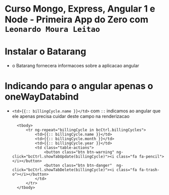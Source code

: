 # Curso Mongo, Express, Angular 1 e Node - Primeira App do Zero com `Leonardo Moura Leitao`

# Instalar o Batarang

* o Batarang fornecera informacoes sobre a aplicacao angular

# Indicando para o angular apenas o oneWayDatabind 
* `<td>{{:: billingCycle.name }}</td>` com `::` indicamos ao angular que ele apenas precisa cuidar deste campo na renderizacao

        <tbody>
            <tr ng-repeat="billingCycle in bcCtrl.billingCycles">
                <td>{{:: billingCycle.name }}</td>
                <td>{{:: billingCycle.month }}</td>
                <td>{{:: billingCycle.year }}</td>
                <td class="table-actions">
                    <button class="btn btn-warning" ng-click="bcCtrl.showTabUpdate(billingCycle)"><i class="fa fa-pencil"></i></button>
                    <button class="btn btn-danger"  ng-click="bcCtrl.showTabDelete(billingCycle)"><i class="fa fa-trash-o"></i></button>
                </td>
            </tr>
        </tbody>
